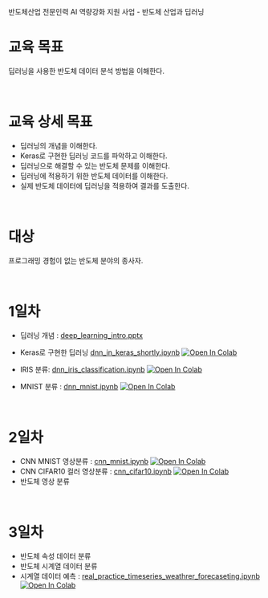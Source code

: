 반도체산업 전문인력 AI 역량강화 지원 사업 - 반도체 산업과 딥러닝

# 교육 목표

딥러닝을 사용한 반도체 데이터 분석 방법을 이해한다.


<br>

# 교육 상세 목표

- 딥러닝의 개념을 이해한다.
- Keras로 구현한 딥러닝 코드를 파악하고 이해한다.
- 딥러닝으로 해결할 수 있는 반도체 문제를 이해한다.
- 딥러닝에 적용하기 위한 반도체 데이터를 이해한다.
- 실제 반도체 데이터에 딥러닝을 적용하여 결과를 도출한다.


<br>

# 대상

프로그래밍 경험이 없는 반도체 분야의 종사자. 


<br>

# 1일차
- 딥러닝 개념 : [deep_learning_intro.pptx](material/deep_learning/deep_learning_intro.pptx)
- Keras로 구현한 딥러닝 [dnn_in_keras_shortly.ipynb](material/deep_learning/dnn_in_keras_shortly.ipynb) [![Open In Colab](https://colab.research.google.com/assets/colab-badge.svg)](https://colab.research.google.com/github/dhrim/semiconductor_ai_2020/blob/master/material/deep_learning/dnn_in_keras_shortly.ipynb)

- IRIS 분류: [dnn_iris_classification.ipynb](material/deep_learning/dnn_iris_classification.ipynb) [![Open In Colab](https://colab.research.google.com/assets/colab-badge.svg)](https://colab.research.google.com/github/dhrim/semiconductor_ai_2020/blob/master/material/deep_learning/dnn_iris_classification.ipynb)
- MNIST 분류 : [dnn_mnist.ipynb](material/deep_learning/dnn_mnist.ipynb) [![Open In Colab](https://colab.research.google.com/assets/colab-badge.svg)](https://colab.research.google.com/github/dhrim/semiconductor_ai_2020/blob/master/material/deep_learning/dnn_mnist.ipynb)


<br>

# 2일차
- CNN MNIST 영상분류 : [cnn_mnist.ipynb](material/deep_learning/cnn_mnist.ipynb) [![Open In Colab](https://colab.research.google.com/assets/colab-badge.svg)](https://colab.research.google.com/github/dhrim/semiconductor_ai_2020/blob/master/material/deep_learning/cnn_mnist.ipynb)
- CNN CIFAR10 컬러 영상분류 : [cnn_cifar10.ipynb](material/deep_learning/cnn_cifar10.ipynb) [![Open In Colab](https://colab.research.google.com/assets/colab-badge.svg)](https://colab.research.google.com/github/dhrim/semiconductor_ai_2020/blob/master/material/deep_learning/cnn_cifar10.ipynb)
- 반도체 영상 분류


<br>

# 3일차

- 반도체 속성 데이터 분류
- 반도체 시계열 데이터 분류
- 시계열 데이터 예측 : [real_practice_timeseries_weathrer_forecaseting.ipynb](material/deep_learning/real_practice_timeseries_weathrer_forecaseting.ipynb) [![Open In Colab](https://colab.research.google.com/assets/colab-badge.svg)](https://colab.research.google.com/github/dhrim/semiconductor_ai_2020/blob/master/material/deep_learning/real_practice_timeseries_weathrer_forecaseting.ipynb)
